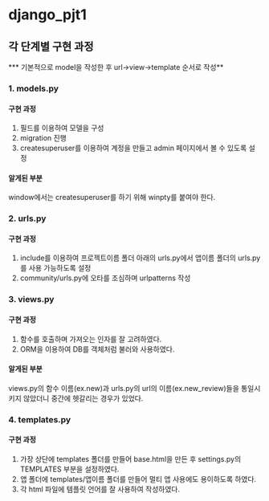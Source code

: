 # django_pjt1

## 각 단계별 구현 과정

*** 기본적으로 model을 작성한 후 url->view->template 순서로 작성**

### 1. models.py

#### **구현 과정**

1. 필드를 이용하여 모델을 구성
2. migration 진행
3. createsuperuser를 이용하여 계정을 만들고 admin 페이지에서 볼 수 있도록 설정

#### **알게된 부분**

window에서는 createsuperuser를 하기 위해 winpty를 붙여야 한다.



### 2. urls.py

#### **구현 과정**

1. include를 이용하여 프로젝트이름 폴더 아래의 urls.py에서 앱이름 폴더의 urls.py를 사용 가능하도록 설정
2. community/urls.py에 오타를 조심하며 urlpatterns 작성



### 3. views.py

#### **구현 과정**

1. 함수를 호출하며 가져오는 인자를 잘 고려하였다.
2. ORM을 이용하여 DB를 객체처럼 불러와 사용하였다.

#### **알게된 부분**

views.py의 함수 이름(ex.new)과 urls.py의 url의 이름(ex.new_review)들을 통일시키지 않았더니 중간에 헷갈리는 경우가 있었다.



### 4. templates.py

#### 구현 과정

1. 가장 상단에 templates 폴더를 만들어 base.html을 만든 후 settings.py의 TEMPLATES 부분을 설정하였다.
2. 앱 폴더에 templates/앱이름 폴더를 만들어 멀티 앱 사용에도 용이하도록 하였다.
3. 각 html 파일에 템플릿 언어를 잘 사용하여 작성하였다.

